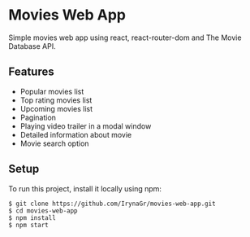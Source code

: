 # Movies Web App 

Simple movies web app using react, react-router-dom and The Movie Database API.

## Features
* Popular movies list
* Top rating movies list
* Upcoming movies list
* Pagination
* Playing video trailer in a modal window
* Detailed information about movie
* Movie search option

## Setup
To run this project, install it locally using npm:

```
$ git clone https://github.com/IrynaGr/movies-web-app.git
$ cd movies-web-app
$ npm install
$ npm start
```
